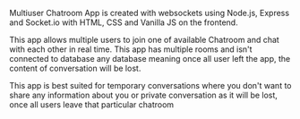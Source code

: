 Multiuser Chatroom App is created with websockets using Node.js, Express and Socket.io with HTML, CSS and Vanilla JS on the frontend.



This app allows multiple users to join one of available Chatroom and chat with each other in real time. This app has multiple rooms and isn't connected to database any database meaning once all user left the app, the content of conversation will be lost.

This app is best suited for temporary conversations where you don't want to share any information about you or private conversation as it will be lost, once all users leave that particular chatroom

 
